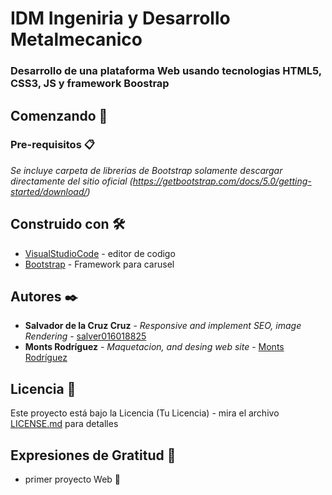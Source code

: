 # IDM Ingeniria y Desarrollo Metalmecanico

### Desarrollo de una plataforma Web usando tecnologias HTML5, CSS3, JS y framework Boostrap

## Comenzando 🚀

### Pre-requisitos 📋

_Se incluye carpeta de librerias de Bootstrap solamente descargar directamente del sitio oficial (https://getbootstrap.com/docs/5.0/getting-started/download/)_
## Construido con 🛠️

* [VisualStudioCode](http://www.dropwizard.io/1.0.2/docs/) - editor de codigo
* [Bootstrap](https://getbootstrap.com/) - Framework para carusel

## Autores ✒️


* **Salvador de la Cruz Cruz** - *Responsive and implement SEO, image Rendering* - [salver016018825](https://github.com/salver016018825)
* **Monts Rodríguez** - *Maquetacion, and desing web site* - [Monts Rodríguez](alejmonts97@gmail.com)



## Licencia 📄

Este proyecto está bajo la Licencia (Tu Licencia) - mira el archivo [LICENSE.md](LICENSE.md) para detalles

## Expresiones de Gratitud 🎁

* primer proyecto Web 📢
